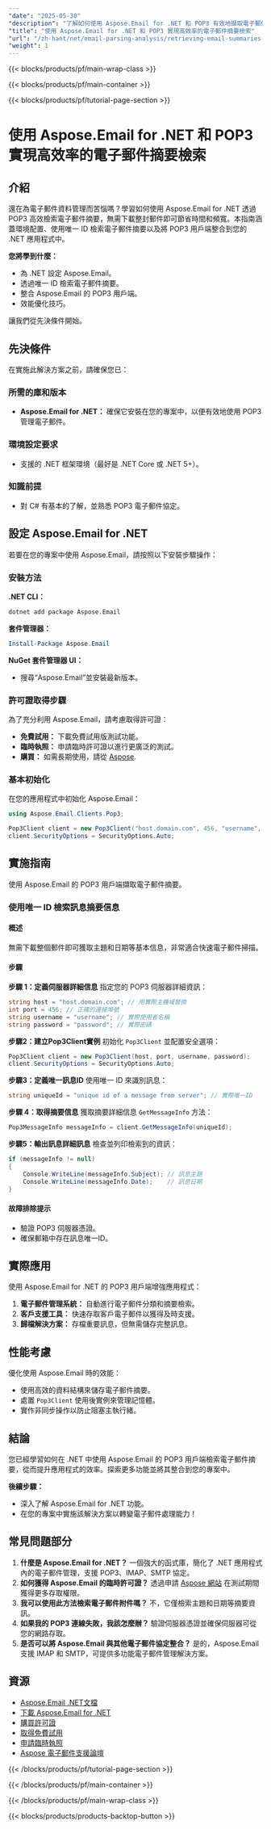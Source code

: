 ```yaml
---
"date": "2025-05-30"
"description": "了解如何使用 Aspose.Email for .NET 和 POP3 有效地擷取電子郵件摘要，無需下載完整郵件。立即優化您的 .NET 應用程式。"
"title": "使用 Aspose.Email for .NET 和 POP3 實現高效率的電子郵件摘要檢索"
"url": "/zh-hant/net/email-parsing-analysis/retrieving-email-summaries-aspose-email-net-pop3/"
"weight": 1
---
```


{{< blocks/products/pf/main-wrap-class >}}

{{< blocks/products/pf/main-container >}}

{{< blocks/products/pf/tutorial-page-section >}}
# 使用 Aspose.Email for .NET 和 POP3 實現高效率的電子郵件摘要檢索

## 介紹
還在為電子郵件資料管理而苦惱嗎？學習如何使用 Aspose.Email for .NET 透過 POP3 高效檢索電子郵件摘要，無需下載整封郵件即可節省時間和頻寬。本指南涵蓋環境配置、使用唯一 ID 檢索電子郵件摘要以及將 POP3 用戶端整合到您的 .NET 應用程式中。

**您將學到什麼：**
- 為 .NET 設定 Aspose.Email。
- 透過唯一 ID 檢索電子郵件摘要。
- 整合 Aspose.Email 的 POP3 用戶端。
- 效能優化技巧。

讓我們從先決條件開始。

## 先決條件
在實施此解決方案之前，請確保您已：

### 所需的庫和版本
- **Aspose.Email for .NET：** 確保它安裝在您的專案中，以便有效地使用 POP3 管理電子郵件。

### 環境設定要求
- 支援的 .NET 框架環境（最好是 .NET Core 或 .NET 5+）。

### 知識前提
- 對 C# 有基本的了解，並熟悉 POP3 電子郵件協定。

## 設定 Aspose.Email for .NET
若要在您的專案中使用 Aspose.Email，請按照以下安裝步驟操作：

### 安裝方法
**.NET CLI：**
```bash
dotnet add package Aspose.Email
```

**套件管理器：**
```powershell
Install-Package Aspose.Email
```

**NuGet 套件管理器 UI：**
- 搜尋“Aspose.Email”並安裝最新版本。

### 許可證取得步驟
為了充分利用 Aspose.Email，請考慮取得許可證：
- **免費試用：** 下載免費試用版測試功能。
- **臨時執照：** 申請臨時許可證以進行更廣泛的測試。
- **購買：** 如需長期使用，請從 [Aspose](https://purchase。aspose.com/buy).

### 基本初始化
在您的應用程式中初始化 Aspose.Email：
```csharp
using Aspose.Email.Clients.Pop3;

Pop3Client client = new Pop3Client("host.domain.com", 456, "username", "password");
client.SecurityOptions = SecurityOptions.Auto;
```

## 實施指南
使用 Aspose.Email 的 POP3 用戶端擷取電子郵件摘要。

### 使用唯一 ID 檢索訊息摘要信息
#### 概述
無需下載整個郵件即可獲取主題和日期等基本信息，非常適合快速電子郵件掃描。

#### 步驟
**步驟 1：定義伺服器詳細信息**
指定您的 POP3 伺服器詳細資訊：
```csharp
string host = "host.domain.com"; // 用實際主機域替換
int port = 456; // 正確的連接埠號
string username = "username"; // 實際使用者名稱
string password = "password"; // 實際密碼
```

**步驟2：建立Pop3Client實例**
初始化 `Pop3Client` 並配置安全選項：
```csharp
Pop3Client client = new Pop3Client(host, port, username, password);
client.SecurityOptions = SecurityOptions.Auto;
```

**步驟3：定義唯一訊息ID**
使用唯一 ID 來識別訊息：
```csharp
string uniqueId = "unique id of a message from server"; // 實際唯一ID
```

**步驟 4：取得摘要信息**
獲取摘要詳細信息 `GetMessageInfo` 方法：
```csharp
Pop3MessageInfo messageInfo = client.GetMessageInfo(uniqueId);
```

**步驟5：輸出訊息詳細訊息**
檢查並列印檢索到的資訊：
```csharp
if (messageInfo != null)
{
    Console.WriteLine(messageInfo.Subject); // 訊息主題
    Console.WriteLine(messageInfo.Date);    // 訊息日期
}
```
#### 故障排除提示
- 驗證 POP3 伺服器憑證。
- 確保郵箱中存在訊息唯一ID。

## 實際應用
使用 Aspose.Email for .NET 的 POP3 用戶端增強應用程式：
1. **電子郵件管理系統：** 自動進行電子郵件分類和摘要檢索。
2. **客戶支援工具：** 快速存取客戶電子郵件以獲得及時支援。
3. **歸檔解決方案：** 存檔重要訊息，但無需儲存完整訊息。

## 性能考慮
優化使用 Aspose.Email 時的效能：
- 使用高效的資料結構來儲存電子郵件摘要。
- 處置 `Pop3Client` 使用後實例來管理記憶體。
- 實作非同步操作以防止阻塞主執行緒。

## 結論
您已經學習如何在 .NET 中使用 Aspose.Email 的 POP3 用戶端檢索電子郵件摘要，從而提升應用程式的效率。探索更多功能並將其整合到您的專案中。

**後續步驟：**
- 深入了解 Aspose.Email for .NET 功能。
- 在您的專案中實施該解決方案以轉變電子郵件處理能力！

## 常見問題部分
1. **什麼是 Aspose.Email for .NET？** 
   一個強大的函式庫，簡化了 .NET 應用程式內的電子郵件管理，支援 POP3、IMAP、SMTP 協定。
2. **如何獲得 Aspose.Email 的臨時許可證？**
   透過申請 [Aspose 網站](https://purchase.aspose.com/temporary-license/) 在測試期間獲得更多存取權限。
3. **我可以使用此方法檢索電子郵件附件嗎？**
   不，它僅檢索主題和日期等摘要資訊。
4. **如果我的 POP3 連線失敗，我該怎麼辦？**
   驗證伺服器憑證並確保伺服器可從您的網路存取。
5. **是否可以將 Aspose.Email 與其他電子郵件協定整合？**
   是的，Aspose.Email 支援 IMAP 和 SMTP，可提供多功能電子郵件管理解決方案。

## 資源
- [Aspose.Email .NET文檔](https://reference.aspose.com/email/net/)
- [下載 Aspose.Email for .NET](https://releases.aspose.com/email/net/)
- [購買許可證](https://purchase.aspose.com/buy)
- [取得免費試用](https://releases.aspose.com/email/net/)
- [申請臨時執照](https://purchase.aspose.com/temporary-license/)
- [Aspose 電子郵件支援論壇](https://forum.aspose.com/c/email/10)

{{< /blocks/products/pf/tutorial-page-section >}}

{{< /blocks/products/pf/main-container >}}

{{< /blocks/products/pf/main-wrap-class >}}

{{< blocks/products/products-backtop-button >}}